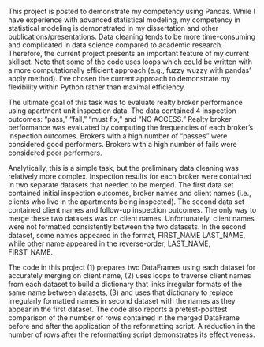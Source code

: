 This project is posted to demonstrate my competency using Pandas.  While I have experience with advanced statistical modeling, my competency in statistical modeling is demonstrated in my dissertation and other publications/presentations.  Data cleaning tends to be more time-consuming and complicated in data science compared to academic research.  Therefore, the current project presents an important feature of my current skillset.  Note that some of the code uses loops which could be written with a more computationally efficient approach (e.g., fuzzy wuzzy with pandas’ apply method).  I’ve chosen the current approach to demonstrate my flexibility within Python rather than maximal efficiency.

The ultimate goal of this task was to evaluate realty broker performance using apartment unit inspection data.  The data contained 4 inspection outcomes: “pass,” “fail,” “must fix,” and “NO ACCESS.”  Realty broker performance was evaluated by computing the frequencies of each broker’s inspection outcomes.  Brokers with a high number of “passes” were considered good performers.  Brokers with a high number of fails were considered poor performers.

Analytically, this is a simple task, but the preliminary data cleaning was relatively more complex.  Inspection results for each broker were contained in two separate datasets that needed to be merged.  The first data set contained initial inspection outcomes, broker names and client names (i.e., clients who live in the apartments being inspected).  The second data set contained client names and follow-up inspection outcomes.  The only way to merge these two datasets was on client names.  Unfortunately, client names were not formatted consistently between the two datasets.  In the second dataset, some names appeared in the format, FIRST_NAME LAST_NAME, while other name appeared in the reverse-order, LAST_NAME, FIRST_NAME.

The code in this project (1) prepares two DataFrames using each dataset for accurately merging on client name, (2) uses loops to traverse client names from each dataset to build a dictionary that links irregular formats of the same name between datasets, (3) and uses that dictionary to replace irregularly formatted names in second dataset with the names as they appear in the first dataset.  The code also reports a pretest-posttest comparison of the number of rows contained in the merged DataFrame before and after the application of the reformatting script.  A reduction in the number of rows after the reformatting script demonstrates its effectiveness.  
